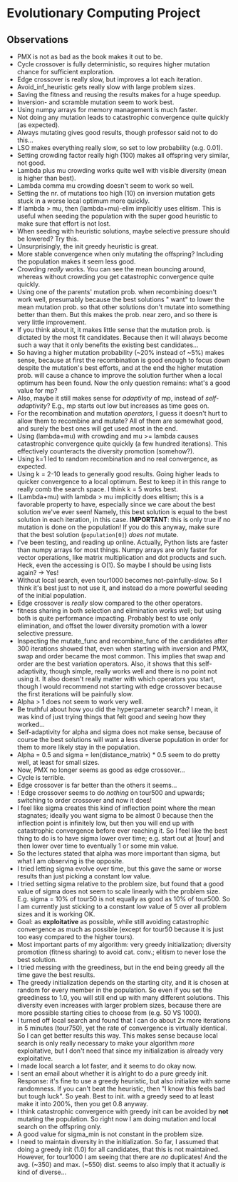 # Evolutionary Computing Project

## Observations

- PMX is not as bad as the book makes it out to be.
- Cycle crossover is fully deterministic, so requires higher mutation chance for sufficient exploration.
- Edge crossover is really slow, but improves a lot each iteration.
- Avoid_inf_heuristic gets really slow with large problem sizes.
- Saving the fitness and reusing the results makes for a huge speedup.
- Inversion- and scramble mutation seem to work best.
- Using numpy arrays for memory management is much faster.
- Not doing any mutation leads to catastrophic convergence quite quickly (as expected).
- Always mutating gives good results, though professor said not to do this...
- LSO makes everything really slow, so set to low probability (e.g. 0.01).
- Setting crowding factor really high (100) makes all offspring very similar, not good.
- Lambda plus mu crowding works quite well with visible diversity (mean is higher than best).
- Lambda comma mu crowding doesn't seem to work so well.
- Setting the nr. of mutations too high (10) on inversion mutation gets stuck in a worse local optimum more quickly.
- If lambda > mu, then (lambda+mu)-elim implicitly uses elitism. This is useful when seeding the population with the
  super good heuristic to make sure that effort is not lost.
- When seeding with heuristic solutions, maybe selective pressure should be lowered? Try this.
- Unsurprisingly, the init greedy heuristic is great.
- More stable convergence when only mutating the offspring? Including the population makes it seem less good.
- Crowding _really_ works. You can see the mean bouncing around, whereas without crowding you get catastrophic
  convergence quite quickly.
- Using one of the parents' mutation prob. when recombining doesn't work well, presumably because the best solutions "
  want" to lower the mean mutation prob. so that other solutions don't mutate into something better than them. But this
  makes the prob. near zero, and so there is very little improvement.
- If you think about it, it makes little sense that the mutation prob. is dictated by the most fit candidates. Because
  then it will always become such a way that it only benefits the existing best candidates...
- So having a higher mutation probability (~20% instead of ~5%) makes sense, because at first the recombination is good
  enough to focus down despite the mutation's best efforts, and at the end the higher mutation prob. will cause a chance
  to improve the solution further when a local optimum has been found. Now the only question remains: what's a good
  value for mp?
- Also, maybe it still makes sense for _adaptivity_ of mp, instead of _self-adaptivity_? E.g., mp starts out low but
  increases as time goes on.
- For the recombination and mutation _operators_, I guess it doesn't hurt to allow them to recombine and mutate? All of
  them are somewhat good, and surely the best ones will get used most in the end.
- Using (lambda+mu) with crowding and mu >= lambda causes catastrophic convergence quite quickly (a few hundred
  iterations). This effectively counteracts the diversity promotion (somehow?).
- Using k=1 led to random recombination and no real convergence, as expected.
- Using k = 2-10 leads to generally good results. Going higher leads to quicker convergence to a local optimum. Best
  to keep it in this range to really comb the search space. I think k = 5 works best.
- (Lambda+mu) with lambda > mu implicitly does elitism; this is a favorable property to have, especially since we care
  about the best solution we've ever seen! Namely, this best solution is equal to the best solution in each iteration,
  in this case. **IMPORTANT**: this is only true if no mutation is done on the population! If you do this anyway, make
  sure that the best solution (`population[0]`) _does not_ mutate.
- I've been testing, and reading up online. Actually, Python lists are faster than numpy arrays for most things. Numpy
  arrays are only faster for vector operations, like matrix multiplication and dot products and such. Heck, even the
  accessing is O(1). So maybe I should be using lists again? -> Yes!
- Without local search, even tour1000 becomes not-painfully-slow. So I think it's best just to not use it, and instead
  do a more powerful seeding of the initial population.
- Edge crossover is _really_ slow compared to the other operators.
- fitness sharing in both selection and elimination works well; but using both is quite performance impacting. Probably
  best to use only elimination, and offset the lower diversity promotion with a lower selective pressure.
- Inspecting the mutate_func and recombine_func of the candidates after 300 iterations showed that, even when starting
  with inversion and PMX, swap and order became the most common. This implies that swap and order are the best variation
  operators. Also, it shows that this self-adaptivity, though simple, really works well and there is no point not using
  it. It also doesn't really matter with which operators you start, though I would recommend not starting with edge
  crossover because the first iterations will be painfully slow.
- Alpha > 1 does not seem to work very well.
- Be truthful about how you did the hyperparameter search? I mean, it was kind of just trying things that felt good and
  seeing how they worked...
- Self-adaptivity for alpha and sigma does not make sense, because of course the best solutions will want a less diverse
  population in order for them to more likely stay in the population.
- Alpha = 0.5 and sigma = len(distance_matrix) * 0.5 seem to do pretty well, at least for small sizes.
- Now, PMX no longer seems as good as edge crossover...
- Cycle is terrible.
- Edge crossover is far better than the others it seems...
- ! Edge crossover seems to do _nothing_ on tour500 and upwards; switching to order crossover and now it does!
- I feel like sigma creates this kind of inflection point where the mean stagnates; ideally you want sigma to be almost
  0 because then the inflection point is infinitely low, but then you will end up with catastrophic convergence before
  ever reaching it. So I feel like the best thing to do is to have sigma lower over time; e.g. start out at |tour| and
  then lower over time to eventually 1 or some min value.
- So the lectures stated that alpha was more important than sigma, but what I am observing is the opposite.
- I tried letting sigma evolve over time, but this gave the same or worse results than just picking a constant low
  value.
- I tried setting sigma relative to the problem size, but found that a good value of sigma does not seem to scale
  linearly with the problem size. E.g. sigma = 10% of tour50 is not equally as good as 10% of tour500. So I am currently
  just sticking to a constant low value of 5 over all problem sizes and it is working OK.
- Goal: as **exploitative** as possible, while still avoiding catastrophic convergence as much as possible (except for
  tour50 because it is just too easy compared to the higher tours).
- Most important parts of my algorithm: very greedy initialization; diversity promotion (fitness sharing) to avoid cat.
  conv.; elitism to never lose the best solution.
- I tried messing with the greediness, but in the end being greedy all the time gave the best results.
- The greedy initialization depends on the starting city, and it is chosen at random for every member in the population.
  So even if you set the greediness to 1.0, you will still end up with many different solutions. This diversity even
  increases with larger problem sizes, because there are more possible starting cities to choose from (e.g. 50 VS 1000).
- I turned off local search and found that I can do about 2x more iterations in 5 minutes (tour750), yet the rate of
  convergence is virtually identical. So I can get better results this way. This makes sense because local search is
  only really necessary to make your algorithm _more_ exploitative, but I don't need that since my initialization is
  already very exploitative.
- I made local search a lot faster, and it seems to do okay now.
- I sent an email about whether it is alright to do a pure greedy init. Response: it's fine to use a greedy heuristic,
  but also initialize with some randomness. If you can't beat the heuristic, then "I know this feels bad but tough
  luck". So yeah. Best to init. with a greedy seed to at least make it into 200%, then you get 0.8 anyway.
- I think catastrophic convergence with greedy init can be avoided by **not** mutating the population. So right now I am
  doing mutation and local search on the offspring only.
- A good value for sigma_min is not constant in the problem size.
- I need to maintain diversity in the initialization. So far, I assumed that doing a greedy init (1.0) for all
  candidates, that this is not maintained. However, for tour1000 I am seeing that there are *no* duplicates! And the
  avg. (~350) and max. (~550) dist. seems to also imply that it actually *is* kind of diverse...